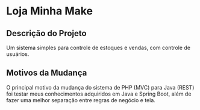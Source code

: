 # Loja Minha Make

## Descrição do Projeto

Um sistema simples para controle de estoques e vendas, com controle de usuários.

## Motivos da Mudança

O principal motivo da mudança do sistema de PHP (MVC) para Java (REST) foi testar meus conhecimentos adquiridos em Java e Spring Boot, além de fazer uma melhor separação entre regras de negócio e tela.
